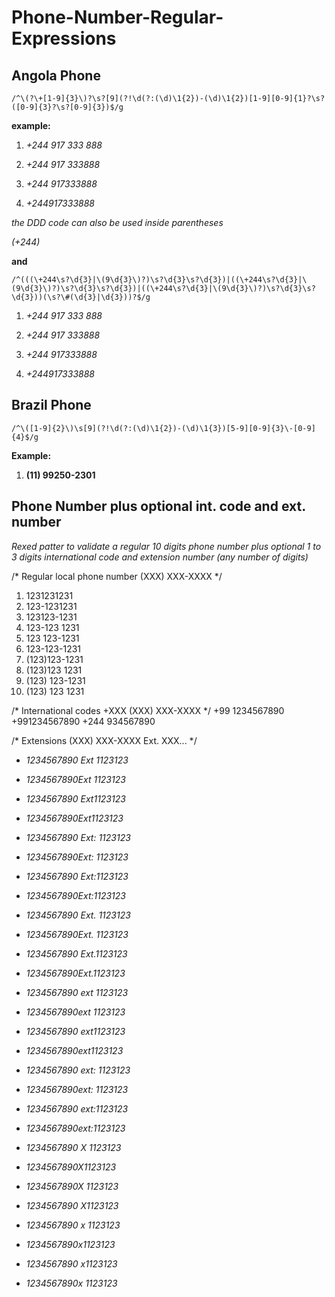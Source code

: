 # Phone-Number-Regular-Expressions


## Angola Phone

`/^\(?\+[1-9]{3}\)?\s?[9](?!\d(?:(\d)\1{2})-(\d)\1{2})[1-9][0-9]{1}?\s?([0-9]{3}?\s?[0-9]{3})$/g`

**example:**

1. *+244 917 333 888*

2. *+244 917 333888*

3. *+244 917333888*

4. *+244917333888*

*the DDD code can also be used inside parentheses*

*(+244)*


**and**

`/^(((\+244\s?\d{3}|\(9\d{3}\)?)\s?\d{3}\s?\d{3})|((\+244\s?\d{3}|\(9\d{3}\)?)\s?\d{3}\s?\d{3})|((\+244\s?\d{3}|\(9\d{3}\)?)\s?\d{3}\s?\d{3}))(\s?\#(\d{3}|\d{3}))?$/g`

1. *+244 917 333 888*

2. *+244 917 333888*

3. *+244 917333888*

4. *+244917333888*


## Brazil Phone

`/^\([1-9]{2}\)\s[9](?!\d(?:(\d)\1{2})-(\d)\1{3})[5-9][0-9]{3}\-[0-9]{4}$/g`

**Example:**

1. **(11) 99250-2301**

## Phone Number plus optional int. code and ext. number

*Rexed patter to validate a regular 10 digits phone number plus optional 1 to 3 digits international code and extension number (any number of digits)*

/* Regular local phone number (XXX) XXX-XXXX */
1. 1231231231
2. 123-1231231
3. 123123-1231
4. 123-123 1231
5. 123 123-1231
6. 123-123-1231
7. (123)123-1231
8. (123)123 1231
9. (123) 123-1231
10. (123) 123 1231

/* International codes +XXX (XXX) XXX-XXXX */
+99 1234567890
+991234567890
+244 934567890

/* Extensions (XXX) XXX-XXXX Ext. XXX... */
- *1234567890 Ext 1123123*
- *1234567890Ext 1123123*
- *1234567890 Ext1123123*
- *1234567890Ext1123123*

- *1234567890 Ext: 1123123*
- *1234567890Ext: 1123123*
- *1234567890 Ext:1123123*
- *1234567890Ext:1123123*

- *1234567890 Ext. 1123123*
- *1234567890Ext. 1123123*
- *1234567890 Ext.1123123*
- *1234567890Ext.1123123*

- *1234567890 ext 1123123*
- *1234567890ext 1123123*
- *1234567890 ext1123123*
- *1234567890ext1123123*

- *1234567890 ext: 1123123*
- *1234567890ext: 1123123*
- *1234567890 ext:1123123*
- *1234567890ext:1123123*

- *1234567890 X 1123123*
- *1234567890X1123123*
- *1234567890X 1123123*
- *1234567890 X1123123*
- *1234567890 x 1123123*
- *1234567890x1123123*
- *1234567890 x1123123*
- *1234567890x 1123123*
